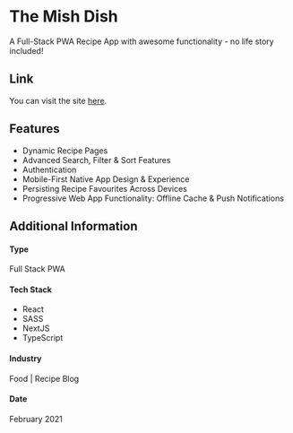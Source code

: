 # The Mish Dish
A Full-Stack PWA Recipe App with awesome functionality - no life story included!

## Link
You can visit the site [here](https://www.themishdish.co.za).

## Features
* Dynamic Recipe Pages
* Advanced Search, Filter & Sort Features
* Authentication
* Mobile-First Native App Design & Experience
* Persisting Recipe Favourites Across Devices
* Progressive Web App Functionality: Offline Cache & Push Notifications

## Additional Information

#### Type
Full Stack PWA

#### Tech Stack
* React
* SASS
* NextJS
* TypeScript

#### Industry
Food | Recipe Blog

#### Date
February 2021






